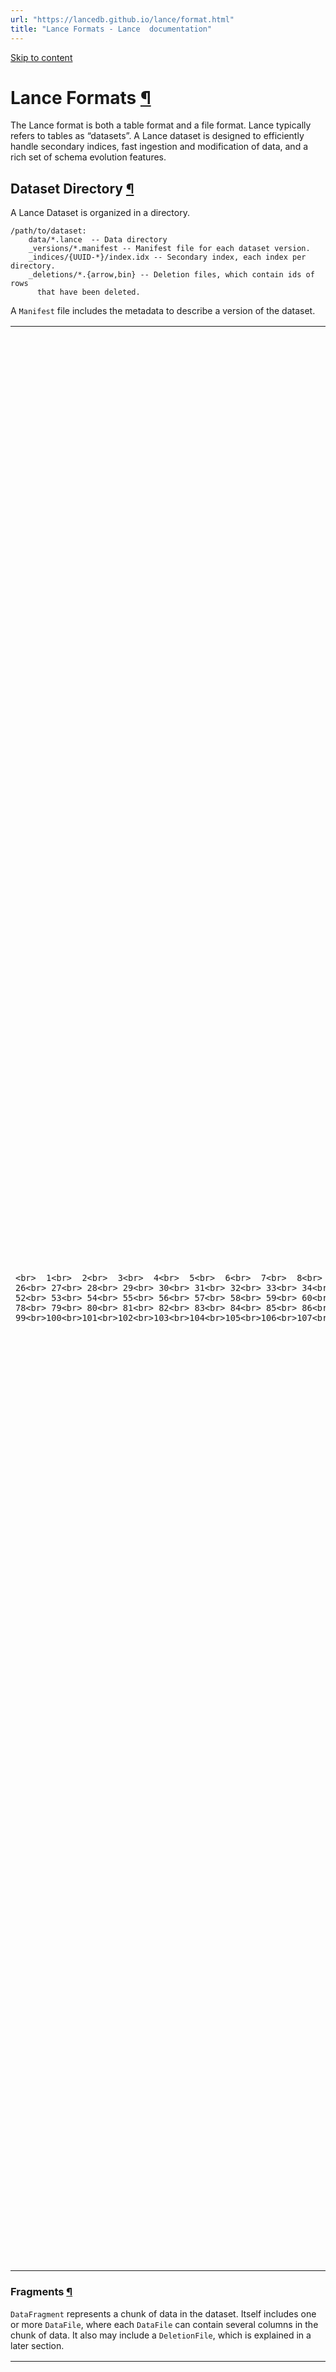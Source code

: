 ```yaml
---
url: "https://lancedb.github.io/lance/format.html"
title: "Lance Formats - Lance  documentation"
---
```


[Skip to content](https://lancedb.github.io/lance/format.html#dataset-directory)

# Lance Formats [¶](https://lancedb.github.io/lance/format.html\#lance-formats "Link to this heading")

The Lance format is both a table format and a file format. Lance typically refers
to tables as “datasets”. A Lance dataset is designed to efficiently handle secondary indices,
fast ingestion and modification of data, and a rich set of schema evolution features.

## Dataset Directory [¶](https://lancedb.github.io/lance/format.html\#dataset-directory "Link to this heading")

A Lance Dataset is organized in a directory.

```
/path/to/dataset:
    data/*.lance  -- Data directory
    _versions/*.manifest -- Manifest file for each dataset version.
    _indices/{UUID-*}/index.idx -- Secondary index, each index per directory.
    _deletions/*.{arrow,bin} -- Deletion files, which contain ids of rows
      that have been deleted.

```

A `Manifest` file includes the metadata to describe a version of the dataset.

|     |     |
| --- | --- |
| ```<br>  1<br>  2<br>  3<br>  4<br>  5<br>  6<br>  7<br>  8<br>  9<br> 10<br> 11<br> 12<br> 13<br> 14<br> 15<br> 16<br> 17<br> 18<br> 19<br> 20<br> 21<br> 22<br> 23<br> 24<br> 25<br> 26<br> 27<br> 28<br> 29<br> 30<br> 31<br> 32<br> 33<br> 34<br> 35<br> 36<br> 37<br> 38<br> 39<br> 40<br> 41<br> 42<br> 43<br> 44<br> 45<br> 46<br> 47<br> 48<br> 49<br> 50<br> 51<br> 52<br> 53<br> 54<br> 55<br> 56<br> 57<br> 58<br> 59<br> 60<br> 61<br> 62<br> 63<br> 64<br> 65<br> 66<br> 67<br> 68<br> 69<br> 70<br> 71<br> 72<br> 73<br> 74<br> 75<br> 76<br> 77<br> 78<br> 79<br> 80<br> 81<br> 82<br> 83<br> 84<br> 85<br> 86<br> 87<br> 88<br> 89<br> 90<br> 91<br> 92<br> 93<br> 94<br> 95<br> 96<br> 97<br> 98<br> 99<br>100<br>101<br>102<br>103<br>104<br>105<br>106<br>107<br>108<br>109<br>110<br>111<br>112<br>113<br>114<br>115<br>116<br>117<br>118<br>119<br>120<br>121<br>122<br>123<br>124<br>``` | ```<br>// Manifest is a global section shared between all the files.<br>message Manifest {<br>  // All fields of the dataset, including the nested fields.<br>  repeated lance.file.Field fields = 1;<br>  // Fragments of the dataset.<br>  repeated DataFragment fragments = 2;<br>  // Snapshot version number.<br>  uint64 version = 3;<br>  // The file position of the version auxiliary data.<br>  //  * It is not inheritable between versions.<br>  //  * It is not loaded by default during query.<br>  uint64 version_aux_data = 4;<br>  // Schema metadata.<br>  map<string, bytes> metadata = 5;<br>  message WriterVersion {<br>    // The name of the library that created this file.<br>    string library = 1;<br>    // The version of the library that created this file. Because we cannot assume<br>    // that the library is semantically versioned, this is a string. However, if it<br>    // is semantically versioned, it should be a valid semver string without any 'v'<br>    // prefix. For example: `2.0.0`, `2.0.0-rc.1`.<br>    string version = 2;<br>  }<br>  // The version of the writer that created this file.<br>  //<br>  // This information may be used to detect whether the file may have known bugs<br>  // associated with that writer.<br>  WriterVersion writer_version = 13;<br>  // If presented, the file position of the index metadata.<br>  optional uint64 index_section = 6;<br>  // Version creation Timestamp, UTC timezone<br>  google.protobuf.Timestamp timestamp = 7;<br>  // Optional version tag<br>  string tag = 8;<br>  // Feature flags for readers.<br>  //<br>  // A bitmap of flags that indicate which features are required to be able to<br>  // read the table. If a reader does not recognize a flag that is set, it<br>  // should not attempt to read the dataset.<br>  //<br>  // Known flags:<br>  // * 1: deletion files are present<br>  // * 2: move_stable_row_ids: row IDs are tracked and stable after move operations<br>  //       (such as compaction), but not updates.<br>  // * 4: use v2 format (deprecated)<br>  // * 8: table config is present<br>  uint64 reader_feature_flags = 9;<br>  // Feature flags for writers.<br>  //<br>  // A bitmap of flags that indicate which features are required to be able to<br>  // write to the dataset. if a writer does not recognize a flag that is set, it<br>  // should not attempt to write to the dataset.<br>  //<br>  // The flags are the same as for reader_feature_flags, although they will not<br>  // always apply to both.<br>  uint64 writer_feature_flags = 10;<br>  // The highest fragment ID that has been used so far.<br>  //<br>  // This ID is not guaranteed to be present in the current version, but it may<br>  // have been used in previous versions.<br>  // <br>  // For a single file, will be zero.<br>  uint32 max_fragment_id = 11;<br>  // Path to the transaction file, relative to `{root}/_transactions`<br>  //<br>  // This contains a serialized Transaction message representing the transaction<br>  // that created this version.<br>  //<br>  // May be empty if no transaction file was written.<br>  //<br>  // The path format is "{read_version}-{uuid}.txn" where {read_version} is the<br>  // version of the table the transaction read from, and {uuid} is a <br>  // hyphen-separated UUID.<br>  string transaction_file = 12;<br>  // The next unused row id. If zero, then the table does not have any rows.<br>  //<br>  // This is only used if the "move_stable_row_ids" feature flag is set.<br>  uint64 next_row_id = 14;<br>  message DataStorageFormat {<br>    // The format of the data files (e.g. "lance")<br>    string file_format = 1;<br>    // The max format version of the data files.<br>    //<br>    // This is the maximum version of the file format that the dataset will create.<br>    // This may be lower than the maximum version that can be written in order to allow<br>    // older readers to read the dataset.<br>    string version = 2;<br>  }<br>  // The data storage format<br>  //<br>  // This specifies what format is used to store the data files.<br>  DataStorageFormat data_format = 15;<br>  <br>  // Table config.<br>  //<br>  // Keys with the prefix "lance." are reserved for the Lance library. Other<br>  // libraries may wish to similarly prefix their configuration keys<br>  // appropriately.<br>  map<string, string> config = 16;<br>  // The version of the blob dataset associated with this table.  Changes to<br>  // blob fields will modify the blob dataset and update this version in the parent<br>  // table.<br>  //<br>  // If this value is 0 then there are no blob fields.<br>  uint64 blob_dataset_version = 17;<br>} // Manifest<br>``` |

### Fragments [¶](https://lancedb.github.io/lance/format.html\#fragments "Link to this heading")

`DataFragment` represents a chunk of data in the dataset. Itself includes one or more `DataFile`,
where each `DataFile` can contain several columns in the chunk of data. It also may include a
`DeletionFile`, which is explained in a later section.

|     |     |
| --- | --- |
| ```<br>  1<br>  2<br>  3<br>  4<br>  5<br>  6<br>  7<br>  8<br>  9<br> 10<br> 11<br> 12<br> 13<br> 14<br> 15<br> 16<br> 17<br> 18<br> 19<br> 20<br> 21<br> 22<br> 23<br> 24<br> 25<br> 26<br> 27<br> 28<br> 29<br> 30<br> 31<br> 32<br> 33<br> 34<br> 35<br> 36<br> 37<br> 38<br> 39<br> 40<br> 41<br> 42<br> 43<br> 44<br> 45<br> 46<br> 47<br> 48<br> 49<br> 50<br> 51<br> 52<br> 53<br> 54<br> 55<br> 56<br> 57<br> 58<br> 59<br> 60<br> 61<br> 62<br> 63<br> 64<br> 65<br> 66<br> 67<br> 68<br> 69<br> 70<br> 71<br> 72<br> 73<br> 74<br> 75<br> 76<br> 77<br> 78<br> 79<br> 80<br> 81<br> 82<br> 83<br> 84<br> 85<br> 86<br> 87<br> 88<br> 89<br> 90<br> 91<br> 92<br> 93<br> 94<br> 95<br> 96<br> 97<br> 98<br> 99<br>100<br>101<br>102<br>103<br>104<br>105<br>106<br>107<br>108<br>109<br>110<br>111<br>112<br>113<br>114<br>115<br>``` | ```<br>// Data fragment. A fragment is a set of files which represent the<br>// different columns of the same rows.<br>// If column exists in the schema, but the related file does not exist,<br>// treat this column as nulls.<br>message DataFragment {<br>  // Unique ID of each DataFragment<br>  uint64 id = 1;<br>  repeated DataFile files = 2;<br>  // File that indicates which rows, if any, should be considered deleted.<br>  DeletionFile deletion_file = 3;<br>  // TODO: What's the simplest way we can allow an inline tombstone bitmap?<br>  // A serialized RowIdSequence message (see rowids.proto).<br>  //<br>  // These are the row ids for the fragment, in order of the rows as they appear.<br>  // That is, if a fragment has 3 rows, and the row ids are [1, 42, 3], then the<br>  // first row is row 1, the second row is row 42, and the third row is row 3.<br>  oneof row_id_sequence {<br>    // If small (< 200KB), the row ids are stored inline.<br>    bytes inline_row_ids = 5;<br>    // Otherwise, stored as part of a file.<br>    ExternalFile external_row_ids = 6;<br>  } // row_id_sequence<br>  // Number of original rows in the fragment, this includes rows that are <br>  // now marked with deletion tombstones. To compute the current number of rows, <br>  // subtract `deletion_file.num_deleted_rows` from this value.<br>  uint64 physical_rows = 4;<br>}<br>// Lance Data File<br>message DataFile {<br>  // Relative path to the root.<br>  string path = 1;<br>  // The ids of the fields/columns in this file.<br>  //<br>  // -1 is used for "unassigned" while in memory. It is not meant to be written<br>  // to disk. -2 is used for "tombstoned", meaningful a field that is no longer<br>  // in use. This is often because the original field id was reassigned to a<br>  // different data file.<br>  //<br>  // In Lance v1 IDs are assigned based on position in the file, offset by the max<br>  // existing field id in the table (if any already). So when a fragment is first<br>  // created with one file of N columns, the field ids will be 1, 2, ..., N. If a<br>  // second, fragment is created with M columns, the field ids will be N+1, N+2,<br>  // ..., N+M.<br>  //<br>  // In Lance v1 there is one field for each field in the input schema, this includes<br>  // nested fields (both struct and list).  Fixed size list fields have only a single<br>  // field id (these are not considered nested fields in Lance v1).<br>  //<br>  // This allows column indices to be calculated from field IDs and the input schema.<br>  //<br>  // In Lance v2 the field IDs generally follow the same pattern but there is no<br>  // way to calculate the column index from the field ID.  This is because a given<br>  // field could be encoded in many different ways, some of which occupy a different<br>  // number of columns.  For example, a struct field could be encoded into N + 1 columns<br>  // or it could be encoded into a single packed column.  To determine column indices<br>  // the column_indices property should be used instead.<br>  //<br>  // In Lance v1 these ids must be sorted but might not always be contiguous.<br>  repeated int32 fields = 2;<br>  // The top-level column indices for each field in the file.<br>  //<br>  // If the data file is version 1 then this property will be empty<br>  //<br>  // Otherwise there must be one entry for each field in `fields`.<br>  //<br>  // Some fields may not correspond to a top-level column in the file.  In these cases<br>  // the index will -1.<br>  //<br>  // For example, consider the schema:<br>  //<br>  // - dimension: packed-struct (0):<br>  //   - x: u32 (1)<br>  //   - y: u32 (2)<br>  // - path: list<u32> (3)<br>  // - embedding: fsl<768> (4)<br>  //   - fp64<br>  // - borders: fsl<4> (5)<br>  //   - simple-struct (6)<br>  //     - margin: fp64 (7)<br>  //     - padding: fp64 (8)<br>  //<br>  // One possible column indices array could be:<br>  // [0, -1, -1, 1, 3, 4, 5, 6, 7]<br>  //<br>  // This reflects quite a few phenomenon:<br>  // - The packed struct is encoded into a single column and there is no top-level column<br>  //   for the x or y fields<br>  // - The variable sized list is encoded into two columns<br>  // - The embedding is encoded into a single column (common for FSL of primitive) and there<br>  //   is not "FSL column"<br>  // - The borders field actually does have an "FSL column"<br>  //<br>  // The column indices table may not have duplicates (other than -1)<br>  repeated int32 column_indices = 3;<br>  // The major file version used to create the file<br>  uint32 file_major_version = 4;<br>  // The minor file version used to create the file<br>  //<br>  // If both `file_major_version` and `file_minor_version` are set to 0,<br>  // then this is a version 0.1 or version 0.2 file.<br>  uint32 file_minor_version = 5;<br>  // The known size of the file on disk in bytes.<br>  //<br>  // This is used to quickly find the footer of the file.<br>  //<br>  // When this is zero, it should be interpreted as "unknown".<br>  uint64 file_size_bytes = 6;<br>} // DataFile<br>``` |

The overall structure of a fragment is shown below. One or more data files store
the columns of a fragment. New columns can be added to a fragment by adding new
data files. The deletion file (if present), stores the rows that have been
deleted from the fragment.

![_images/fragment_structure.png](https://lancedb.github.io/lance/_images/fragment_structure.png)

Every row has a unique id, which is an u64 that is composed of two u32s: the
fragment id and the local row id. The local row id is just the index of the
row in the data files.

## File Structure [¶](https://lancedb.github.io/lance/format.html\#file-structure "Link to this heading")

Each `.lance` file is the container for the actual data.

![_images/format_overview.png](https://lancedb.github.io/lance/_images/format_overview.png)

At the tail of the file, ColumnMetadata protobuf blocks are used to describe the encoding of the columns
in the file.

|     |     |
| --- | --- |
| ```<br> 1<br> 2<br> 3<br> 4<br> 5<br> 6<br> 7<br> 8<br> 9<br>10<br>11<br>12<br>13<br>14<br>15<br>16<br>17<br>18<br>19<br>20<br>21<br>22<br>23<br>24<br>25<br>26<br>27<br>28<br>29<br>30<br>31<br>32<br>33<br>34<br>35<br>36<br>37<br>38<br>39<br>40<br>41<br>42<br>43<br>44<br>45<br>``` | ```<br>// ## Metadata<br>// Each column has a metadata block that is placed at the end of the file.<br>// These may be read individually to allow for column projection.<br>message ColumnMetadata {<br>  // This describes a page of column data.<br>  message Page {<br>    // The file offsets for each of the page buffers<br>    //<br>    // The number of buffers is variable and depends on the encoding.  There<br>    // may be zero buffers (e.g. constant encoded data) in which case this<br>    // could be empty.<br>    repeated uint64 buffer_offsets = 1;<br>    // The size (in bytes) of each of the page buffers<br>    //<br>    // This field will have the same length as `buffer_offsets` and<br>    // may be empty.<br>    repeated uint64 buffer_sizes = 2;<br>    // Logical length (e.g. # rows) of the page<br>    uint64 length = 3;<br>    // The encoding used to encode the page<br>    Encoding encoding = 4;<br>    // The priority of the page<br>    //<br>    // For tabular data this will be the top-level row number of the first row<br>    // in the page (and top-level rows should not split across pages).<br>    uint64 priority = 5;<br>  }<br>  // Encoding information about the column itself.  This typically describes<br>  // how to interpret the column metadata buffers.  For example, it could<br>  // describe how statistics or dictionaries are stored in the column metadata.<br>  Encoding encoding = 1;<br>  // The pages in the column<br>  repeated Page pages = 2;   <br>  // The file offsets of each of the column metadata buffers<br>  //<br>  // There may be zero buffers.<br>  repeated uint64 buffer_offsets = 3;<br>  // The size (in bytes) of each of the column metadata buffers<br>  //<br>  // This field will have the same length as `buffer_offsets` and<br>  // may be empty.<br>  repeated uint64 buffer_sizes = 4;<br>} // Metadata-End<br>``` |

A `Footer` describes the overall layout of the file. The entire file layout is described here:

|     |     |
| --- | --- |
| ```<br> 1<br> 2<br> 3<br> 4<br> 5<br> 6<br> 7<br> 8<br> 9<br>10<br>11<br>12<br>13<br>14<br>15<br>16<br>17<br>18<br>19<br>20<br>21<br>22<br>23<br>24<br>25<br>26<br>27<br>28<br>29<br>30<br>31<br>32<br>33<br>34<br>35<br>36<br>37<br>38<br>39<br>40<br>41<br>42<br>43<br>44<br>45<br>46<br>47<br>48<br>49<br>50<br>51<br>52<br>53<br>54<br>55<br>56<br>``` | ```<br>// ## File Layout<br>//<br>// Note: the number of buffers (BN) is independent of the number of columns (CN)<br>//       and pages.<br>//<br>//       Buffers often need to be aligned.  64-byte alignment is common when<br>//       working with SIMD operations.  4096-byte alignment is common when<br>//       working with direct I/O.  In order to ensure these buffers are aligned<br>//       writers may need to insert padding before the buffers.<br>//       <br>//       If direct I/O is required then most (but not all) fields described<br>//       below must be sector aligned.  We have marked these fields with an<br>//       asterisk for clarity.  Readers should assume there will be optional<br>//       padding inserted before these fields.<br>//<br>//       All footer fields are unsigned integers written with  little endian<br>//       byte order.<br>//<br>// ├──────────────────────────────────┤<br>// | Data Pages                       |<br>// |   Data Buffer 0*                 |<br>// |   ...                            |<br>// |   Data Buffer BN*                |<br>// ├──────────────────────────────────┤<br>// | Column Metadatas                 |<br>// | |A| Column 0 Metadata*           |<br>// |     Column 1 Metadata*           |<br>// |     ...                          |<br>// |     Column CN Metadata*          |<br>// ├──────────────────────────────────┤<br>// | Column Metadata Offset Table     |<br>// | |B| Column 0 Metadata Position*  |<br>// |     Column 0 Metadata Size       |<br>// |     ...                          |<br>// |     Column CN Metadata Position  |<br>// |     Column CN Metadata Size      |<br>// ├──────────────────────────────────┤<br>// | Global Buffers Offset Table      |<br>// | |C| Global Buffer 0 Position*    |<br>// |     Global Buffer 0 Size         |<br>// |     ...                          |<br>// |     Global Buffer GN Position    |<br>// |     Global Buffer GN Size        |<br>// ├──────────────────────────────────┤<br>// | Footer                           |<br>// | A u64: Offset to column meta 0   |<br>// | B u64: Offset to CMO table       |<br>// | C u64: Offset to GBO table       |<br>// |   u32: Number of global bufs     |<br>// |   u32: Number of columns         |<br>// |   u16: Major version             |<br>// |   u16: Minor version             |<br>// |   "LANC"                         |<br>// ├──────────────────────────────────┤<br>//<br>// File Layout-End<br>``` |

## File Version [¶](https://lancedb.github.io/lance/format.html\#file-version "Link to this heading")

The Lance file format has gone through a number of changes including a breaking change
from version 1 to version 2. There are a number of APIs that allow the file version to
be specified. Using a newer version of the file format will lead to better compression
and/or performance. However, older software versions may not be able to read newer files.

In addition, the latest version of the file format (next) is unstable and should not be
used for production use cases. Breaking changes could be made to unstable encodings and
that would mean that files written with these encodings are no longer readable by any
newer versions of Lance. The `next` version should only be used for experimentation
and benchmarking upcoming features.

The following values are supported:

| Version | Minimal Lance Version | Maximum Lance Version | Description |
| --- | --- | --- | --- |
| 0.1 | Any | Any | This is the initial Lance format. |
| 2.0 | 0.16.0 | Any | Rework of the Lance file format that removed row groups and introduced null<br>support for lists, fixed size lists, and primitives |
| 2.1 (unstable) | None | Any | Enhances integer and string compression, adds support for nulls in struct fields,<br>and improves random access performance with nested fields. |
| legacy | N/A | N/A | Alias for 0.1 |
| stable | N/A | N/A | Alias for the latest stable version (currently 2.0) |
| next | N/A | N/A | Alias for the latest unstable version (currently 2.1) |

File Versions [¶](https://lancedb.github.io/lance/format.html#id3 "Link to this table")

## File Encodings [¶](https://lancedb.github.io/lance/format.html\#file-encodings "Link to this heading")

Lance supports a variety of encodings for different data types. The encodings
are chosen to give both random access and scan performance. Encodings are added
over time and may be extended in the future. The manifest records a max format
version which controls which encodings will be used. This allows for a gradual
migration to a new data format so that old readers can still read new data while
a migration is in progress.

Encodings are divided into “field encodings” and “array encodings”. Field encodings
are consistent across an entire field of data, while array encodings are used for
individual pages of data within a field. Array encodings can nest other array
encodings (e.g. a dictionary encoding can bitpack the indices) however array encodings
cannot nest field encodings. For this reason data types such as
`Dictionary<UInt8, List<String>>` are not yet supported (since there is no dictionary
field encoding)

| Encoding Name | Encoding Type | What it does | Supported Versions | When it is applied |
| --- | --- | --- | --- | --- |
| Basic struct | Field encoding | Encodes non-nullable struct data | >= 2.0 | Default encoding for structs |
| List | Field encoding | Encodes lists (nullable or non-nullable) | >= 2.0 | Default encoding for lists |
| Basic Primitive | Field encoding | Encodes primitive data types using separate validity array | >= 2.0 | Default encoding for primitive data types |
| Value | Array encoding | Encodes a single vector of fixed-width values | >= 2.0 | Fallback encoding for fixed-width types |
| Binary | Array encoding | Encodes a single vector of variable-width data | >= 2.0 | Fallback encoding for variable-width types |
| Dictionary | Array encoding | Encodes data using a dictionary array and an indices array which is useful for large data types with few unique values | >= 2.0 | Used on string pages with fewer than 100 unique elements |
| Packed struct | Array encoding | Encodes a struct with fixed-width fields in a row-major format making random access more efficient | >= 2.0 | Only used on struct types if the field metadata attribute `"packed"` is set to `"true"` |
| Fsst | Array encoding | Compresses binary data by identifying common substrings (of 8 bytes or less) and encoding them as symbols | >= 2.1 | Used on string pages that are not dictionary encoded |
| Bitpacking | Array encoding | Encodes a single vector of fixed-width values using bitpacking which is useful for integral types that do not span the full range of values | >= 2.1 | Used on integral types |

Encodings Available [¶](https://lancedb.github.io/lance/format.html#id4 "Link to this table")

## Feature Flags [¶](https://lancedb.github.io/lance/format.html\#feature-flags "Link to this heading")

As the file format and dataset evolve, new feature flags are added to the
format. There are two separate fields for checking for feature flags, depending
on whether you are trying to read or write the table. Readers should check the
`reader_feature_flags` to see if there are any flag it is not aware of. Writers
should check `writer_feature_flags`. If either sees a flag they don’t know, they
should return an “unsupported” error on any read or write operation.

## Fields [¶](https://lancedb.github.io/lance/format.html\#fields "Link to this heading")

Fields represent the metadata for a column. This includes the name, data type,
id, nullability, and encoding.

Fields are listed in depth first order, and can be one of (1) parent (struct),
(2) repeated (list/array), or (3) leaf (primitive). For example, the schema:

```
a: i32
b: struct {
    c: list<i32>
    d: i32
}

```

Would be represented as the following field list:

| name | id | type | parent\_id | logical\_type |
| --- | --- | --- | --- | --- |
| `a` | 1 | LEAF | 0 | `"int32"` |
| `b` | 2 | PARENT | 0 | `"struct"` |
| `b.c` | 3 | REPEATED | 2 | `"list"` |
| `b.c` | 4 | LEAF | 3 | `"int32"` |
| `b.d` | 5 | LEAF | 2 | `"int32"` |

- Field Encoding Specification


Column-level encoding configurations are specified through PyArrow field metadata:

```
import pyarrow as pa

schema = pa.schema([\
    pa.field(\
        "compressible_strings",\
        pa.string(),\
        metadata={\
            "lance-encoding:compression": "zstd",\
            "lance-encoding:compression-level": "3",\
            "lance-encoding:structural-encoding": "miniblock",\
            "lance-encoding:packed": "true"\
        }\
    )\
])

```

| Metadata Key | Type | Description | Example Values | Example Usage (Python) |
| --- | --- | --- | --- | --- |
| `lance-encoding:compression` | Compression | Specifies compression algorithm | zstd | `metadata={"lance-encoding:compression": "zstd"}` |
| `lance-encoding:compression-level` | Compression | Zstd compression level (1-22) | 3 | `metadata={"lance-encoding:compression-level": "3"}` |
| `lance-encoding:blob` | Storage | Marks binary data (>4MB) for chunked storage | true/false | `metadata={"lance-encoding:blob": "true"}` |
| `lance-encoding:packed` | Optimization | Struct memory layout optimization | true/false | `metadata={"lance-encoding:packed": "true"}` |
| `lance-encoding:structural-encoding` | Nested Data | Encoding strategy for nested structures | miniblock/fullzip | `metadata={"lance-encoding:structural-encoding": "miniblock"}` |

## Dataset Update and Schema Evolution [¶](https://lancedb.github.io/lance/format.html\#dataset-update-and-schema-evolution "Link to this heading")

`Lance` supports fast dataset update and schema evolution via manipulating the `Manifest` metadata.

`Appending` is done by appending new `Fragment` to the dataset.
While adding columns is done by adding new `DataFile` of the new columns to each `Fragment`.
Finally, `Overwrite` a dataset can be done by resetting the `Fragment` list of the `Manifest`.

![_images/schema_evolution.png](https://lancedb.github.io/lance/_images/schema_evolution.png)

## Deletion [¶](https://lancedb.github.io/lance/format.html\#deletion "Link to this heading")

Rows can be marked deleted by adding a deletion file next to the data in the
`_deletions` folder. These files contain the indices of rows that have between
deleted for some fragment. For a given version of the dataset, each fragment can
have up to one deletion file. Fragments that have no deleted rows have no deletion
file.

Readers should filter out row ids contained in these deletion files during a
scan or ANN search.

Deletion files come in two flavors:

1. Arrow files: which store a column with a flat vector of indices

2. Roaring bitmaps: which store the indices as compressed bitmaps.


[Roaring Bitmaps](https://roaringbitmap.org/) are used for larger deletion sets, while Arrow files are used for
small ones. This is because Roaring Bitmaps are known to be inefficient for small
sets.

The filenames of deletion files are structured like:

```
_deletions/{fragment_id}-{read_version}-{random_id}.{arrow|bin}

```

Where `fragment_id` is the fragment the file corresponds to, `read_version` is
the version of the dataset that it was created off of (usually one less than the
version it was committed to), and `random_id` is a random i64 used to avoid
collisions. The suffix is determined by the file type ( `.arrow` for Arrow file,
`.bin` for roaring bitmap).

|     |     |
| --- | --- |
| ```<br> 1<br> 2<br> 3<br> 4<br> 5<br> 6<br> 7<br> 8<br> 9<br>10<br>11<br>12<br>13<br>14<br>15<br>16<br>17<br>18<br>19<br>20<br>21<br>22<br>23<br>24<br>25<br>26<br>27<br>28<br>``` | ```<br>// Deletion File<br>//<br>// The path of the deletion file is constructed as:<br>//   {root}/_deletions/{fragment_id}-{read_version}-{id}.{extension}<br>// where {extension} is `.arrow` or `.bin` depending on the type of deletion.<br>message DeletionFile {<br>  // Type of deletion file, which varies depending on what is the most efficient<br>  // way to store the deleted row offsets. If none, then will be unspecified. If there are<br>  // sparsely deleted rows, then ARROW_ARRAY is the most efficient. If there are<br>  // densely deleted rows, then BIT_MAP is the most efficient.<br>  enum DeletionFileType {<br>    // Deletion file is a single Int32Array of deleted row offsets. This is stored as<br>    // an Arrow IPC file with one batch and one column. Has a .arrow extension.<br>    ARROW_ARRAY = 0;<br>    // Deletion file is a Roaring Bitmap of deleted row offsets. Has a .bin extension.<br>    BITMAP = 1;<br>  }<br>  // Type of deletion file. If it is unspecified, then the remaining fields will be missing.<br>  DeletionFileType file_type = 1;<br>  // The version of the dataset this deletion file was built from.<br>  uint64 read_version = 2;<br>  // An opaque id used to differentiate this file from others written by concurrent<br>  // writers.<br>  uint64 id = 3;<br>  // The number of rows that are marked as deleted.<br>  uint64 num_deleted_rows = 4;<br>} // DeletionFile<br>``` |

Deletes can be materialized by re-writing data files with the deleted rows
removed. However, this invalidates row indices and thus the ANN indices, which
can be expensive to recompute.

## Committing Datasets [¶](https://lancedb.github.io/lance/format.html\#committing-datasets "Link to this heading")

A new version of a dataset is committed by writing a new manifest file to the
`_versions` directory.

To prevent concurrent writers from overwriting each other, the commit process
must be atomic and consistent for all writers. If two writers try to commit
using different mechanisms, they may overwrite each other’s changes. For any
storage system that natively supports atomic rename-if-not-exists or
put-if-not-exists, these operations should be used. This is true of local file
systems and most cloud object stores including Amazon S3, Google Cloud Storage,
Microsoft Azure Blob Storage. For ones that lack this functionality,
an external locking mechanism can be configured by the user.

### Manifest Naming Schemes [¶](https://lancedb.github.io/lance/format.html\#manifest-naming-schemes "Link to this heading")

Manifest files must use a consistent naming scheme. The names correspond to the
versions. That way we can open the right version of the dataset without having
to read all the manifests. It also makes it clear which file path is the next
one to be written.

There are two naming schemes that can be used:

1. V1: `_versions/{version}.manifest`. This is the legacy naming scheme.

2. V2: `_versions/{u64::MAX - version:020}.manifest`. This is the new naming
scheme. The version is zero-padded (to 20 digits) and subtracted from
`u64::MAX`. This allows the versions to be sorted in descending order,
making it possible to find the latest manifest on object storage using a
single list call.


It is an error for there to be a mixture of these two naming schemes.

### Conflict resolution [¶](https://lancedb.github.io/lance/format.html\#conflict-resolution "Link to this heading")

If two writers try to commit at the same time, one will succeed and the other
will fail. The failed writer should attempt to retry the commit, but only if
its changes are compatible with the changes made by the successful writer.

The changes for a given commit are recorded as a transaction file, under the
`_transactions` prefix in the dataset directory. The transaction file is a
serialized `Transaction` protobuf message. See the `transaction.proto` file
for its definition.

![_images/conflict_resolution_flow.png](https://lancedb.github.io/lance/_images/conflict_resolution_flow.png)

The commit process is as follows:

> 1. The writer finishes writing all data files.
>
> 2. The writer creates a transaction file in the `_transactions` directory.
> This file describes the operations that were performed, which is used for two
> purposes: (1) to detect conflicts, and (2) to re-build the manifest during
> retries.
>
> 3. Look for any new commits since the writer started writing. If there are any,
> read their transaction files and check for conflicts. If there are any
> conflicts, abort the commit. Otherwise, continue.
>
> 4. Build a manifest and attempt to commit it to the next version. If the commit
> fails because another writer has already committed, go back to step 3.

When checking whether two transactions conflict, be conservative. If the
transaction file is missing, assume it conflicts. If the transaction file
has an unknown operation, assume it conflicts.

### External Manifest Store [¶](https://lancedb.github.io/lance/format.html\#external-manifest-store "Link to this heading")

If the backing object store does not support \*-if-not-exists operations, an
external manifest store can be used to allow concurrent writers. An external
manifest store is a KV store that supports put-if-not-exists operation. The
external manifest store supplements but does not replace the manifests in
object storage. A reader unaware of the external manifest store could read a
table that uses it, but it might be up to one version behind the true latest
version of the table.

![_images/external_store_commit.gif](https://lancedb.github.io/lance/_images/external_store_commit.gif)

The commit process is as follows:

1. `PUT_OBJECT_STORE mydataset.lance/_versions/{version}.manifest-{uuid}` stage a new manifest in object store under a unique path determined by new uuid

2. `PUT_EXTERNAL_STORE base_uri, version, mydataset.lance/_versions/{version}.manifest-{uuid}` commit the path of the staged manifest to the external store.

3. `COPY_OBJECT_STORE mydataset.lance/_versions/{version}.manifest-{uuid} mydataset.lance/_versions/{version}.manifest` copy the staged manifest to the final path

4. `PUT_EXTERNAL_STORE base_uri, version, mydataset.lance/_versions/{version}.manifest` update the external store to point to the final manifest


Note that the commit is effectively complete after step 2. If the writer fails
after step 2, a reader will be able to detect the external store and object store
are out-of-sync, and will try to synchronize the two stores. If the reattempt at
synchronization fails, the reader will refuse to load. This is to ensure that
the dataset is always portable by copying the dataset directory without special
tool.

![_images/external_store_reader.gif](https://lancedb.github.io/lance/_images/external_store_reader.gif)

The reader load process is as follows:

1. `GET_EXTERNAL_STORE base_uri, version, path` then, if path does not end in a UUID return the path

2. `COPY_OBJECT_STORE mydataset.lance/_versions/{version}.manifest-{uuid} mydataset.lance/_versions/{version}.manifest` reattempt synchronization

3. `PUT_EXTERNAL_STORE base_uri, version, mydataset.lance/_versions/{version}.manifest` update the external store to point to the final manifest

4. `RETURN mydataset.lance/_versions/{version}.manifest` always return the finalized path, return error if synchronization fails


## Statistics [¶](https://lancedb.github.io/lance/format.html\#statistics "Link to this heading")

Statistics are stored within Lance files. The statistics can be used to determine
which pages can be skipped within a query. The null count, lower bound (min),
and upper bound (max) are stored.

Statistics themselves are stored in Lance’s columnar format, which allows for
selectively reading only relevant stats columns.

### Statistic values [¶](https://lancedb.github.io/lance/format.html\#statistic-values "Link to this heading")

Three types of statistics are stored per column: null count, min value, max value.
The min and max values are stored as their native data types in arrays.

There are special behaviors for different data types to account for nulls:

For integer-based data types (including signed and unsigned integers, dates,
and timestamps), if the min and max are unknown (all values are null), then the
minimum/maximum representable values should be used instead.

For float data types, if the min and max are unknown, then use `-Inf` and `+Inf`,
respectively. ( `-Inf` and `+Inf` may also be used for min and max if those values
are present in the arrays.) `NaN` values should be ignored for the purpose of min and max
statistics. If the max value is zero (negative or positive), the max value
should be recorded as `+0.0`. Likewise, if the min value is zero (positive
or negative), it should be recorded as `-0.0`.

For binary data types, if the min or max are unknown or unrepresentable, then use
null value. Binary data type bounds can also be truncated. For example, an array
containing just the value `"abcd"` could have a truncated min of
`"abc"` and max of `"abd"`. If there is no truncated value greater than the
maximum value, then instead use null for the maximum.

Warning

The `min` and `max` values are not guaranteed to be within the array;
they are simply upper and lower bounds. Two common cases where they are not
contained in the array is if the min or max original value was deleted and
when binary data is truncated. Therefore, statistic should not be used to
compute queries such as `SELECT max(col) FROM table`.

### Page-level statistics format [¶](https://lancedb.github.io/lance/format.html\#page-level-statistics-format "Link to this heading")

Page-level statistics are stored as arrays within the Lance file. Each array
contains one page long and is `num_pages` long. The page offsets are stored in
an array just like the data page table. The offset to the statistics page
table is stored in the metadata.

The schema for the statistics is:

```
<field_id_1>: struct
    null_count: i64
    min_value: <field_1_data_type>
    max_value: <field_1_data_type>
...
<field_id_N>: struct
    null_count: i64
    min_value: <field_N_data_type>
    max_value: <field_N_data_type>

```

Any number of fields may be missing, as statistics for some fields or of some
kind may be skipped. In addition, readers should expect there may be extra
fields that are not in this schema. These should be ignored. Future changes to
the format may add additional fields, but these changes will be backwards
compatible.

However, writers should not write extra fields that aren’t described in this
document. Until they are defined in the specification, there is no guarantee that
readers will be able to safely interpret new forms of statistics.

## Feature: Move-Stable Row IDs [¶](https://lancedb.github.io/lance/format.html\#feature-move-stable-row-ids "Link to this heading")

The row ids features assigns a unique u64 id to each row in the table. This id is
stable after being moved (such as during compaction), but is not necessarily
stable after a row is updated. (A future feature may make them stable after
updates.) To make access fast, a secondary index is created that maps row ids to
their locations in the table. The respective parts of these indices are stored
in the respective fragment’s metadata.

row id

A unique auto-incrementing u64 id assigned to each row in the table.

row address

The current location of a row in the table. This is a u64 that can be thought
of as a pair of two u32 values: the fragment id and the local row offset. For
example, if the row address is (42, 9), then the row is in the 42rd fragment
and is the 10th row in that fragment.

row id sequence

The sequence of row ids in a fragment.

row id index

A secondary index that maps row ids to row addresses. This index is constructed
by reading all the row id sequences.

### Assigning row ids [¶](https://lancedb.github.io/lance/format.html\#assigning-row-ids "Link to this heading")

Row ids are assigned in a monotonically increasing sequence. The next row id is
stored in the manifest as the field `next_row_id`. This starts at zero. When
making a commit, the writer uses that field to assign row ids to new fragments.
If the commit fails, the writer will re-read the new `next_row_id`, update
the new row ids, and then try again. This is similar to how the `max_fragment_id`
is used to assign new fragment ids.

When a row id updated, it is typically assigned a new row id rather than
reusing the old one. This is because this feature doesn’t have a mechanism to
update secondary indices that may reference the old values for the row id. By
deleting the old row id and creating a new one, the secondary indices will avoid
referencing stale data.

### Row ID sequences [¶](https://lancedb.github.io/lance/format.html\#row-id-sequences "Link to this heading")

The row id values for a fragment are stored in a `RowIdSequence` protobuf
message. This is described in the [protos/rowids.proto](https://github.com/lancedb/lance/blob/main/protos/rowids.proto) file. Row id sequences
are just arrays of u64 values, which have representations optimized for the
common case where they are sorted and possibly contiguous. For example, a new
fragment will have a row id sequence that is just a simple range, so it is
stored as a `start` and `end` value.

These sequence messages are either stored inline in the fragment metadata, or
are written to a separate file and referenced from the fragment metadata. This
choice is typically made based on the size of the sequence. If the sequence is
small, it is stored inline. If it is large, it is written to a separate file. By
keeping the small sequences inline, we can avoid the overhead of additional IO
operations.

[protos/table.proto](https://github.com/lancedb/lance/blob/main/protos/table.proto) [¶](https://lancedb.github.io/lance/format.html#id5 "Permalink to this code")

```
  oneof row_id_sequence {
    // If small (< 200KB), the row ids are stored inline.
    bytes inline_row_ids = 5;
    // Otherwise, stored as part of a file.
    ExternalFile external_row_ids = 6;
  } // row_id_sequence

```

### Row ID index [¶](https://lancedb.github.io/lance/format.html\#row-id-index "Link to this heading")

To ensure fast access to rows by their row id, a secondary index is created that
maps row ids to their locations in the table. This index is built when a table is
loaded, based on the row id sequences in the fragments. For example, if fragment
42 has a row id sequence of `[0, 63, 10]`, then the index will have entries for
`0 -> (42, 0)`, `63 -> (42, 1)`, `10 -> (42, 2)`. The exact form of this
index is left up to the implementation, but it should be optimized for fast lookups.